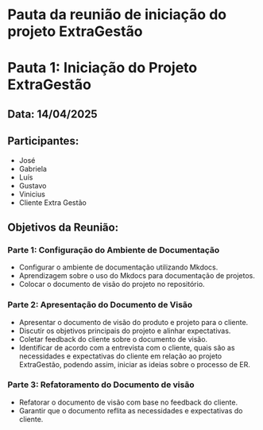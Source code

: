 # Pauta da reunião de iniciação do projeto ExtraGestão

# Pauta 1: Iniciação do Projeto ExtraGestão
## Data: 14/04/2025
## Participantes:
- José
- Gabriela
- Luís
- Gustavo
- Vinicius
- Cliente Extra Gestão

## Objetivos da Reunião:
### Parte 1: Configuração do Ambiente de Documentação
- Configurar o ambiente de documentação utilizando Mkdocs.
- Aprendizagem sobre o uso do Mkdocs para documentação de projetos.
- Colocar o documento de visão do projeto no repositório.

### Parte 2: Apresentação do Documento de Visão
- Apresentar o documento de visão do produto e projeto para o cliente.
- Discutir os objetivos principais do projeto e alinhar expectativas.
- Coletar feedback do cliente sobre o documento de visão.
- Identificar de acordo com a entrevista com o cliente, quais são as necessidades e expectativas do cliente em relação ao projeto ExtraGestão, podendo assim, iniciar as ideias sobre o processo de ER.

### Parte 3: Refatoramento do Documento de visão
- Refatorar o documento de visão com base no feedback do cliente.
- Garantir que o documento reflita as necessidades e expectativas do cliente.


